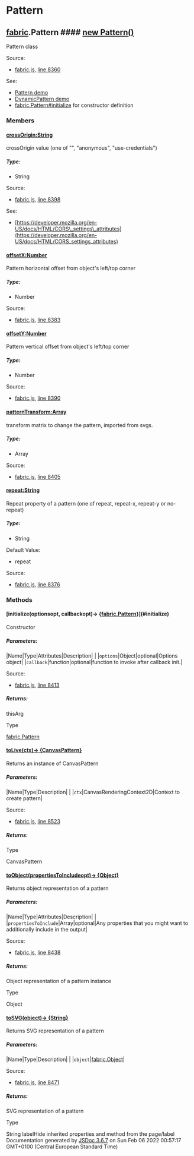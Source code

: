 # Pattern

## [fabric](fabric.html).Pattern #### [new Pattern()](#Pattern)

Pattern class

Source:

* [fabric.js](fabric.js.html), [line 8360](fabric.js.html#line8360)

See:

* [Pattern demo](http://fabricjs.com/patterns)
* [DynamicPattern demo](http://fabricjs.com/dynamic-patterns)
* [fabric.Pattern#initialize](fabric.Pattern.html#initialize) for constructor definition

### Members

#### [crossOrigin:String](#crossOrigin)

crossOrigin value (one of "", "anonymous", "use-credentials")

##### Type:

* String

Source:

* [fabric.js](fabric.js.html), [line 8398](fabric.js.html#line8398)

See:

* [https://developer.mozilla.org/en-US/docs/HTML/CORS\_settings\_attributes](https://developer.mozilla.org/en-US/docs/HTML/CORS_settings_attributes)

#### [offsetX:Number](#offsetX)

Pattern horizontal offset from object's left/top corner

##### Type:

* Number

Source:

* [fabric.js](fabric.js.html), [line 8383](fabric.js.html#line8383)

#### [offsetY:Number](#offsetY)

Pattern vertical offset from object's left/top corner

##### Type:

* Number

Source:

* [fabric.js](fabric.js.html), [line 8390](fabric.js.html#line8390)

#### [patternTransform:Array](#patternTransform)

transform matrix to change the pattern, imported from svgs.

##### Type:

* Array

Source:

* [fabric.js](fabric.js.html), [line 8405](fabric.js.html#line8405)

#### [repeat:String](#repeat)

Repeat property of a pattern (one of repeat, repeat-x, repeat-y or no-repeat)

##### Type:

* String

Default Value:

* repeat

Source:

* [fabric.js](fabric.js.html), [line 8376](fabric.js.html#line8376)

### Methods

#### [initialize(optionsopt, callbackopt)&rarr; {[fabric.Pattern](fabric.Pattern.html)}](#initialize)

Constructor

##### Parameters:
|Name|Type|Attributes|Description| |
|`options`|Object|optional|Options object|
|`callback`|function|optional|function to invoke after callback init.|

Source:

* [fabric.js](fabric.js.html), [line 8413](fabric.js.html#line8413)

##### Returns:

thisArg

Type

[fabric.Pattern](fabric.Pattern.html)

#### [toLive(ctx)&rarr; {CanvasPattern}](#toLive)

Returns an instance of CanvasPattern

##### Parameters:
|Name|Type|Description| |
|`ctx`|CanvasRenderingContext2D|Context to create pattern|

Source:

* [fabric.js](fabric.js.html), [line 8523](fabric.js.html#line8523)

##### Returns:

Type

CanvasPattern

#### [toObject(propertiesToIncludeopt)&rarr; {Object}](#toObject)

Returns object representation of a pattern

##### Parameters:
|Name|Type|Attributes|Description| |
|`propertiesToInclude`|Array|optional|Any properties that you might want to additionally include in the output|

Source:

* [fabric.js](fabric.js.html), [line 8438](fabric.js.html#line8438)

##### Returns:

Object representation of a pattern instance

Type

Object

#### [toSVG(object)&rarr; {String}](#toSVG)

Returns SVG representation of a pattern

##### Parameters:
|Name|Type|Description| |
|`object`|[fabric.Object](fabric.Object.html)|

Source:

* [fabric.js](fabric.js.html), [line 8471](fabric.js.html#line8471)

##### Returns:

SVG representation of a pattern

Type

String
labelHide inherited properties and method from the page/label  
Documentation generated by [JSDoc 3.6.7](https://github.com/jsdoc3/jsdoc) on Sun Feb 06 2022 00:57:17 GMT+0100 (Central European Standard Time)